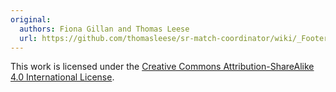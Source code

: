 ```yaml
---
original:
  authors: Fiona Gillan and Thomas Leese
  url: https://github.com/thomasleese/sr-match-coordinator/wiki/_Footer
---
```

This work is licensed under the [Creative Commons Attribution-ShareAlike 4.0 International License](http://creativecommons.org/licenses/by-sa/4.0/).
